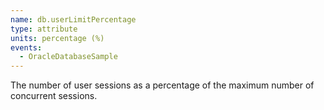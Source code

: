 ```yaml
---
name: db.userLimitPercentage
type: attribute
units: percentage (%)
events:
  - OracleDatabaseSample
---
```


The number of user sessions as a percentage of the maximum number of concurrent sessions.